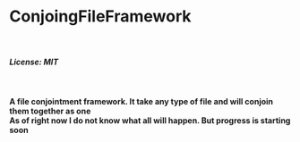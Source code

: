 # ConjoingFileFramework
<br>

##### License: MIT

<br>

__A file conjointment framework. It take any type of file and will conjoin them together as one__<br>
__As of right now I do not know what all will happen. But progress is starting soon__
